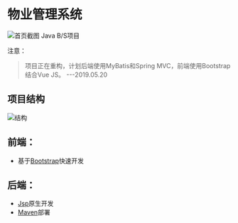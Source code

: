 # 物业管理系统
![首页截图](https://ws1.sinaimg.cn/large/5e6431d4ly1g2t1yhsix0j21ui17un3s.jpg)
Java B/S项目


注意：
> 项目正在重构，计划后端使用MyBatis和Spring MVC，前端使用Bootstrap结合Vue JS。
---2019.05.20


## 项目结构
![结构](https://ws1.sinaimg.cn/large/5e6431d4ly1g2t0i7awckj20pm0kcjt8.jpg)

## 前端：
- 基于[Bootstrap](https://v3.bootcss.com/)快速开发

## 后端：
- [Jsp](https://en.wikipedia.org/wiki/JavaServer_Pages)原生开发
- [Maven](https://maven.apache.org/)部署
